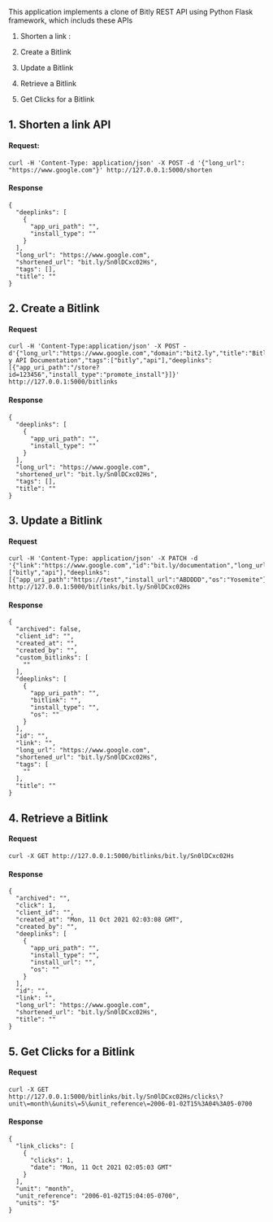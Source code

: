 This application implements a clone of Bitly REST API using Python Flask framework, which includs these APIs

1. Shorten a link : 

2. Create a Bitlink

3. Update a Bitlink

4. Retrieve a Bitlink

5. Get Clicks for a Bitlink



## 1. Shorten a link API
#### Request:
    curl -H 'Content-Type: application/json' -X POST -d '{"long_url": "https://www.google.com"}' http://127.0.0.1:5000/shorten

#### Response
    {
      "deeplinks": [
        {
          "app_uri_path": "", 
          "install_type": ""
        }
      ], 
      "long_url": "https://www.google.com", 
      "shortened_url": "bit.ly/Sn0lDCxc02Hs", 
      "tags": [], 
      "title": ""
    }


## 2. Create a Bitlink
#### Request
    curl -H 'Content-Type:application/json' -X POST -d'{"long_url":"https://www.google.com","domain":"bit2.ly","title":"Bitl
    y API Documentation","tags":["bitly","api"],"deeplinks":[{"app_uri_path":"/store?id=123456","install_type":"promote_install"}]}' http://127.0.0.1:5000/bitlinks
#### Response

    {
      "deeplinks": [
        {
          "app_uri_path": "", 
          "install_type": ""
        }
      ], 
      "long_url": "https://www.google.com", 
      "shortened_url": "bit.ly/Sn0lDCxc02Hs", 
      "tags": [], 
      "title": ""
    }


## 3. Update a Bitlink
#### Request
    curl -H 'Content-Type: application/json' -X PATCH -d '{"link":"https://www.google.com","id":"bit.ly/documentation","long_url":"https://www.google.com","title":"BITLY","archived":false,"created_at":"","created_by":"YucheLin","tags":["bitly","api"],"deeplinks":[{"app_uri_path":"https://test","install_url":"ABDDDD","os":"Yosemite"}]}' http://127.0.0.1:5000/bitlinks/bit.ly/Sn0lDCxc02Hs


#### Response
    {
      "archived": false, 
      "client_id": "", 
      "created_at": "", 
      "created_by": "", 
      "custom_bitlinks": [
        ""
      ], 
      "deeplinks": [
        {
          "app_uri_path": "", 
          "bitlink": "", 
          "install_type": "", 
          "os": ""
        }
      ], 
      "id": "", 
      "link": "", 
      "long_url": "https://www.google.com", 
      "shortened_url": "bit.ly/Sn0lDCxc02Hs", 
      "tags": [
        ""
      ], 
      "title": ""
    }

## 4. Retrieve a Bitlink
#### Request
    curl -X GET http://127.0.0.1:5000/bitlinks/bit.ly/Sn0lDCxc02Hs

#### Response

    {
      "archived": "", 
      "click": 1, 
      "client_id": "", 
      "created_at": "Mon, 11 Oct 2021 02:03:08 GMT", 
      "created_by": "", 
      "deeplinks": [
        {
          "app_uri_path": "", 
          "install_type": "", 
          "install_url": "", 
          "os": ""
        }
      ], 
      "id": "", 
      "link": "", 
      "long_url": "https://www.google.com", 
      "shortened_url": "bit.ly/Sn0lDCxc02Hs", 
      "title": ""
    }


## 5. Get Clicks for a Bitlink
#### Request
    curl -X GET http://127.0.0.1:5000/bitlinks/bit.ly/Sn0lDCxc02Hs/clicks\?unit\=month\&units\=5\&unit_reference\=2006-01-02T15%3A04%3A05-0700
#### Response

    {
      "link_clicks": [
        {
          "clicks": 1, 
          "date": "Mon, 11 Oct 2021 02:05:03 GMT"
        }
      ], 
      "unit": "month", 
      "unit_reference": "2006-01-02T15:04:05-0700", 
      "units": "5"
    }

